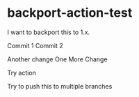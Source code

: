 # backport-action-test

I want to backport this to 1.x.

Commit 1
Commit 2

Another change
One More Change

Try action

Try to push this to multiple branches
